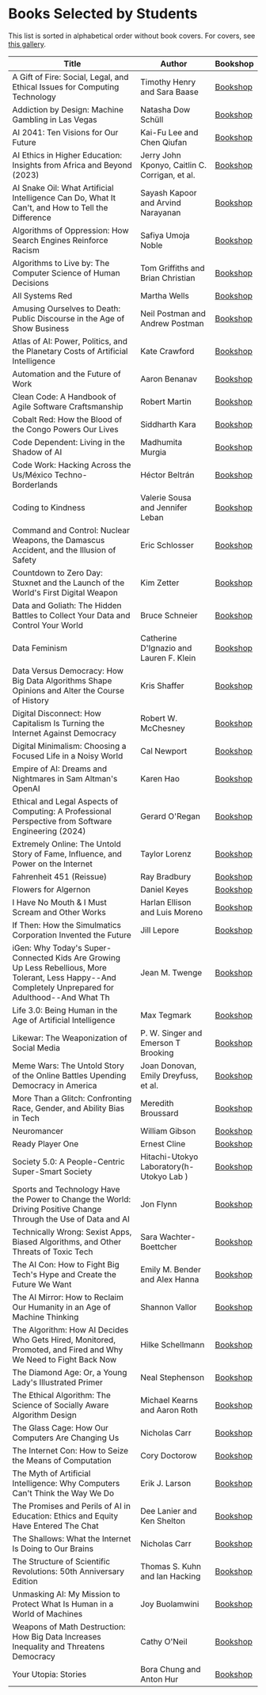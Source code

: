 # Books Selected by Students
This list is sorted in alphabetical order without book covers. For covers, see [this gallery]().

| Title | Author | Bookshop |
|-------|---------|----------|
| A Gift of Fire: Social, Legal, and Ethical Issues for Computing Technology | Timothy Henry and Sara Baase | [Bookshop](https://bookshop.org/p/books/a-gift-of-fire-social-legal-and-ethical-issues-for-computing-technology-timothy-henry/9446498?ean=9780134615271) |
| Addiction by Design: Machine Gambling in Las Vegas | Natasha Dow Schüll | [Bookshop](https://bookshop.org/p/books/addiction-by-design-machine-gambling-in-las-vegas-natasha-dow-schull/8970988?ean=9780691160887) |
| AI 2041: Ten Visions for Our Future | Kai-Fu Lee and Chen Qiufan | [Bookshop](https://bookshop.org/p/books/ai-2041-ten-visions-for-our-future-kai-fu-lee/15911526?ean=9780593238318) |
| AI Ethics in Higher Education: Insights from Africa and Beyond (2023) | Jerry John Kponyo, Caitlin C. Corrigan, et al. | [Bookshop](https://bookshop.org/p/books/ai-ethics-in-higher-education-insights-from-africa-and-beyond-2023-christoph-lutge/19045871?ean=9783031230349) |
| AI Snake Oil: What Artificial Intelligence Can Do, What It Can't, and How to Tell the Difference | Sayash Kapoor and Arvind Narayanan | [Bookshop](https://bookshop.org/p/books/ai-snake-oil-what-artificial-intelligence-can-do-what-it-can-t-and-how-to-tell-the-difference-arvind-narayanan/21324674?ean=9780691249148) |
| Algorithms of Oppression: How Search Engines Reinforce Racism | Safiya Umoja Noble | [Bookshop](https://bookshop.org/p/books/algorithms-of-oppression-how-search-engines-reinforce-racism-safiya-umoja-noble/966821?ean=9781479837243) |
| Algorithms to Live by: The Computer Science of Human Decisions | Tom Griffiths and Brian Christian | [Bookshop](https://bookshop.org/p/books/algorithms-to-live-by-the-computer-science-of-human-decisions-tom-griffiths/230238?ean=9781250118363) |
| All Systems Red | Martha Wells | [Bookshop](https://bookshop.org/p/books/all-systems-red-martha-wells/7104100?ean=9780765397539) |
| Amusing Ourselves to Death: Public Discourse in the Age of Show Business | Neil Postman and Andrew Postman | [Bookshop](https://bookshop.org/p/books/amusing-ourselves-to-death-public-discourse-in-the-age-of-show-business-neil-postman/6781325?ean=9780143036531) |
| Atlas of AI: Power, Politics, and the Planetary Costs of Artificial Intelligence | Kate Crawford | [Bookshop](https://bookshop.org/p/books/atlas-of-ai-power-politics-and-the-planetary-costs-of-artificial-intelligence-kate-crawford/17465404?ean=9780300264630) |
| Automation and the Future of Work | Aaron Benanav | [Bookshop](https://bookshop.org/p/books/automation-and-the-future-of-work-aaron-benanav/14654313?ean=9781839761324) |
| Clean Code: A Handbook of Agile Software Craftsmanship | Robert Martin | [Bookshop](https://bookshop.org/p/books/clean-code-a-handbook-of-agile-software-craftsmanship-robert-martin/8829316?ean=9780132350884) |
| Cobalt Red: How the Blood of the Congo Powers Our Lives | Siddharth Kara | [Bookshop](https://bookshop.org/p/books/cobalt-red-how-the-blood-of-the-congo-powers-our-lives-siddharth-kara/18411025?ean=9781250322159) |
| Code Dependent: Living in the Shadow of AI | Madhumita Murgia | [Bookshop](https://bookshop.org/p/books/code-dependent-our-lives-with-algorithms-madhumita-murgia/19995380?ean=9781250867391) |
| Code Work: Hacking Across the Us/México Techno-Borderlands | Héctor Beltrán | [Bookshop](https://bookshop.org/p/books/code-work-hacking-across-the-us-mexico-techno-borderlands-hector-beltran/19947891?ean=9780691245041) |
| Coding to Kindness | Valerie Sousa and Jennifer Leban | [Bookshop](https://bookshop.org/p/books/coding-to-kindness-valerie-sousa/15023606?ean=9781970133936) |
| Command and Control: Nuclear Weapons, the Damascus Accident, and the Illusion of Safety | Eric Schlosser | [Bookshop](https://bookshop.org/p/books/command-and-control-nuclear-weapons-the-damascus-accident-and-the-illusion-of-safety-eric-schlosser/6676064?ean=9780143125785) |
| Countdown to Zero Day: Stuxnet and the Launch of the World's First Digital Weapon | Kim Zetter | [Bookshop](https://bookshop.org/p/books/countdown-to-zero-day-stuxnet-and-the-launch-of-the-world-s-first-digital-weapon-kim-zetter/7650650?ean=9780770436193) |
| Data and Goliath: The Hidden Battles to Collect Your Data and Control Your World | Bruce Schneier | [Bookshop](https://bookshop.org/p/books/data-and-goliath-the-hidden-battles-to-collect-your-data-and-control-your-world-bruce-schneier/8771636?ean=9780393352177) |
| Data Feminism | Catherine D'Ignazio and Lauren F. Klein | [Bookshop](https://bookshop.org/p/books/data-feminism-lauren-f-klein/13050994?ean=9780262547185) |
| Data Versus Democracy: How Big Data Algorithms Shape Opinions and Alter the Course of History | Kris Shaffer | [Bookshop](https://bookshop.org/p/books/data-versus-democracy-how-big-data-algorithms-shape-opinions-and-alter-the-course-of-history-kris-shaffer/8862690?ean=9781484245392) |
| Digital Disconnect: How Capitalism Is Turning the Internet Against Democracy | Robert W. McChesney | [Bookshop](https://bookshop.org/p/books/digital-disconnect-how-capitalism-is-turning-the-internet-against-democracy-robert-w-mcchesney/594496?ean=9781620970317) |
| Digital Minimalism: Choosing a Focused Life in a Noisy World | Cal Newport | [Bookshop](https://bookshop.org/p/books/digital-minimalism-choosing-a-focused-life-in-a-noisy-world-cal-newport/12081448?ean=9780525536512) |
| Empire of AI: Dreams and Nightmares in Sam Altman's OpenAI | Karen Hao | [Bookshop](https://bookshop.org/p/books/empire-of-ai-dreams-and-nightmares-in-sam-altman-s-openai-karen-hao/22156498?ean=9780593657508) |
| Ethical and Legal Aspects of Computing: A Professional Perspective from Software Engineering (2024) | Gerard O'Regan | [Bookshop](https://bookshop.org/p/books/ethical-and-legal-aspects-of-computing-a-professional-perspective-from-software-engineering-2024-gerard-o-regan/20985526?ean=9783031526633) |
| Extremely Online: The Untold Story of Fame, Influence, and Power on the Internet | Taylor Lorenz | [Bookshop](https://bookshop.org/p/books/extremely-online-the-untold-story-of-fame-influence-and-power-on-the-internet-taylor-lorenz/19718842?ean=9781982146870) |
| Fahrenheit 451 (Reissue) | Ray Bradbury | [Bookshop](https://bookshop.org/p/books/fahrenheit-451-ray-d-bradbury/18152942?ean=9781451673319) |
| Flowers for Algernon | Daniel Keyes | [Bookshop](https://bookshop.org/p/books/flowers-for-algernon-daniel-keyes/6683258?ean=9780156030304) |
| I Have No Mouth & I Must Scream and Other Works | Harlan Ellison and Luis Moreno | [Bookshop](https://bookshop.org/p/books/i-have-no-mouth-i-must-scream-and-other-works-harlan-ellison/22332043?ean=9781665082686) |
| If Then: How the Simulmatics Corporation Invented the Future | Jill Lepore | [Bookshop](https://bookshop.org/p/books/if-then-how-the-simulmatics-corporation-invented-the-future-jill-lepore/14327786?ean=9781324091127) |
| iGen: Why Today's Super-Connected Kids Are Growing Up Less Rebellious, More Tolerant, Less Happy--And Completely Unprepared for Adulthood--And What Th | Jean M. Twenge | [Bookshop](https://bookshop.org/p/books/igen-why-today-s-super-connected-kids-are-growing-up-less-rebellious-more-tolerant-less-happy-and-completely-unprepared-jean-m-twenge/6690796?ean=9781501152016) |
| Life 3.0: Being Human in the Age of Artificial Intelligence | Max Tegmark | [Bookshop](https://bookshop.org/p/books/life-3-0-being-human-in-the-age-of-artificial-intelligence-max-tegmark/7482820?ean=9781101970317) |
| Likewar: The Weaponization of Social Media | P. W. Singer and Emerson T Brooking | [Bookshop](https://bookshop.org/p/books/likewar-the-weaponization-of-social-media-p-w-singer/6961043?ean=9780358108474) |
| Meme Wars: The Untold Story of the Online Battles Upending Democracy in America | Joan Donovan, Emily Dreyfuss, et al. | [Bookshop](https://bookshop.org/p/books/meme-wars-the-untold-story-of-the-online-battles-upending-democracy-in-america-joan-donovan/17875088?ean=9781635578638) |
| More Than a Glitch: Confronting Race, Gender, and Ability Bias in Tech | Meredith Broussard | [Bookshop](https://bookshop.org/p/books/more-than-a-glitch-confronting-race-gender-and-ability-bias-in-tech-meredith-broussard/20870739?ean=9780262548328) |
| Neuromancer | William Gibson | [Bookshop](https://bookshop.org/p/books/neuromancer-william-gibson/7503287?ean=9780441007462) |
| Ready Player One | Ernest Cline | [Bookshop](https://bookshop.org/p/books/ready-player-one-ernest-cline/228873?ean=9780307887443) |
| Society 5.0: A People-Centric Super-Smart Society | Hitachi-Utokyo Laboratory(h-Utokyo Lab ) | [Bookshop](https://bookshop.org/p/books/society-5-0-a-people-centric-super-smart-society-hitachi-utokyo-laboratory-h-utokyo-lab/15531937?ean=9789811529917) |
| Sports and Technology Have the Power to Change the World: Driving Positive Change Through the Use of Data and AI | Jon Flynn | [Bookshop](https://bookshop.org/p/books/sports-and-technology-have-the-power-to-change-the-world-driving-positive-change-through-the-use-of-data-and-ai-jon-flynn/20594804?ean=9781394227709) |
| Technically Wrong: Sexist Apps, Biased Algorithms, and Other Threats of Toxic Tech | Sara Wachter-Boettcher | [Bookshop](https://bookshop.org/p/books/technically-wrong-sexist-apps-biased-algorithms-and-other-threats-of-toxic-tech-sara-wachter-boettcher/11186625?ean=9780393356045) |
| The AI Con: How to Fight Big Tech's Hype and Create the Future We Want | Emily M. Bender and Alex Hanna | [Bookshop](https://bookshop.org/p/books/the-ai-con-how-to-fight-big-tech-s-hype-and-create-the-future-we-want-alex-hanna/22044744?ean=9780063418561) |
| The AI Mirror: How to Reclaim Our Humanity in an Age of Machine Thinking | Shannon Vallor | [Bookshop](https://bookshop.org/p/books/the-ai-mirror-how-to-reclaim-our-humanity-in-an-age-of-machine-thinking-shannon-vallor/20842432?ean=9780197759066) |
| The Algorithm: How AI Decides Who Gets Hired, Monitored, Promoted, and Fired and Why We Need to Fight Back Now | Hilke Schellmann | [Bookshop](https://bookshop.org/p/books/the-algorithm-how-ai-decides-who-get-hired-monitored-promoted-and-fired-and-why-we-need-to-fight-back-now-hilke-schellmann/20055224?ean=9780306827341) |
| The Diamond Age: Or, a Young Lady's Illustrated Primer | Neal Stephenson | [Bookshop](https://bookshop.org/p/books/the-diamond-age-or-a-young-lady-s-illustrated-primer-neal-stephenson/8466804?ean=9780553380965) |
| The Ethical Algorithm: The Science of Socially Aware Algorithm Design | Michael Kearns and Aaron Roth | [Bookshop](https://bookshop.org/p/books/the-ethical-algorithm-the-science-of-socially-aware-algorithm-design-michael-kearns/11705689?ean=9780190948207) |
| The Glass Cage: How Our Computers Are Changing Us | Nicholas Carr | [Bookshop](https://bookshop.org/p/books/the-glass-cage-how-our-computers-are-changing-us-nicholas-carr/8769635?ean=9780393351637) |
| The Internet Con: How to Seize the Means of Computation | Cory Doctorow | [Bookshop](https://bookshop.org/p/books/the-internet-con-how-to-seize-the-means-of-computation-cory-doctorow/18771891?ean=9781804292143) |
| The Myth of Artificial Intelligence: Why Computers Can't Think the Way We Do | Erik J. Larson | [Bookshop](https://bookshop.org/p/books/the-myth-of-artificial-intelligence-why-computers-can-t-think-the-way-we-do-erik-j-larson/18467605?ean=9780674278660) |
| The Promises and Perils of AI in Education: Ethics and Equity Have Entered The Chat | Dee Lanier and Ken Shelton | [Bookshop](https://bookshop.org/p/books/the-promises-and-perils-of-ai-in-education-ethics-and-equity-have-entered-the-chat-ken-shelton/22161072?ean=9798990840508) |
| The Shallows: What the Internet Is Doing to Our Brains | Nicholas Carr | [Bookshop](https://bookshop.org/p/books/the-shallows-what-the-internet-is-doing-to-our-brains-nicholas-carr/15563044?ean=9780393357820) |
| The Structure of Scientific Revolutions: 50th Anniversary Edition | Thomas S. Kuhn and Ian Hacking | [Bookshop](https://bookshop.org/p/books/the-structure-of-scientific-revolutions-50th-anniversary-edition-thomas-s-kuhn/6803288?ean=9780226458120) |
| Unmasking AI: My Mission to Protect What Is Human in a World of Machines | Joy Buolamwini | [Bookshop](https://bookshop.org/p/books/unmasking-ai-a-story-of-hope-and-justice-in-a-world-of-algorithms-joy-buolamwini/20010838?ean=9780593241844) |
| Weapons of Math Destruction: How Big Data Increases Inequality and Threatens Democracy | Cathy O'Neil | [Bookshop](https://bookshop.org/p/books/weapons-of-math-destruction-how-big-data-increases-inequality-and-threatens-democracy-cathy-o-neil/11438502?ean=9780553418835) |
| Your Utopia: Stories | Bora Chung and Anton Hur | [Bookshop](https://bookshop.org/p/books/your-utopia-stories-bora-chung/20142081?ean=9781643756219) |
